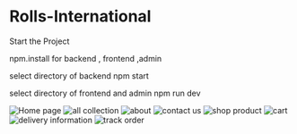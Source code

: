 ﻿# Rolls-International
Start the Project 

npm.install for backend , frontend ,admin 

select directory of backend 
npm start 

select directory of frontend and admin 
npm run dev 

![Home page ](https://github.com/user-attachments/assets/145bbd27-bc31-4a39-88f4-29421f21c49a)
![all collection](https://github.com/user-attachments/assets/b191f12b-b2bf-4e9b-9293-8314fbe83377)
![about](https://github.com/user-attachments/assets/1bb222ed-e0de-46f6-a039-89d308003cc7)
![contact us](https://github.com/user-attachments/assets/4b4489cd-f415-49f4-84be-405dc69ad9c4)
![shop product](https://github.com/user-attachments/assets/de48168e-c09f-4543-8658-400c54c5d8b5)
![cart](https://github.com/user-attachments/assets/23b8c680-1d0d-43ee-93e0-1c1e62d93f69)
![delivery information](https://github.com/user-attachments/assets/82a2f92b-61e9-4c21-976b-575898aefd71)
![track order](https://github.com/user-attachments/assets/c931601c-45d0-4825-8fc7-d815c4bedfbd)

